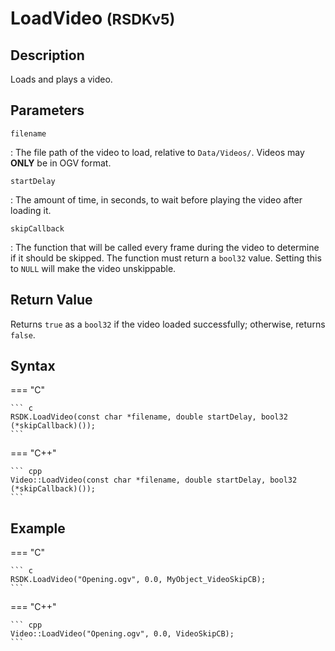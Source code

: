 # LoadVideo <small>(RSDKv5)</small>

## Description
Loads and plays a video.

## Parameters
`filename`

:   The file path of the video to load, relative to `Data/Videos/`. Videos may **ONLY** be in OGV format.

`startDelay`

:   The amount of time, in seconds, to wait before playing the video after loading it.

`skipCallback`

:   The function that will be called every frame during the video to determine if it should be skipped. The function must return a `bool32` value. Setting this to `NULL` will make the video unskippable.

## Return Value
Returns `true` as a `bool32` if the video loaded successfully; otherwise, returns `false`.

## Syntax
=== "C"

	``` c
	RSDK.LoadVideo(const char *filename, double startDelay, bool32 (*skipCallback)());
	```

=== "C++"

	``` cpp
	Video::LoadVideo(const char *filename, double startDelay, bool32 (*skipCallback)());
	```

## Example
=== "C"

	``` c
	RSDK.LoadVideo("Opening.ogv", 0.0, MyObject_VideoSkipCB);
	```

=== "C++"

	``` cpp
	Video::LoadVideo("Opening.ogv", 0.0, VideoSkipCB);
	```